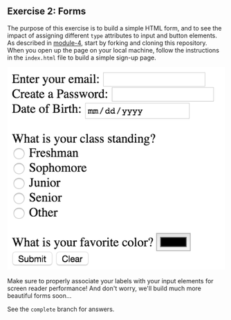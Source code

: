## Exercise 2: Forms

The purpose of this exercise is to build a simple HTML form, and to see the impact of assigning different `type` attributes to input and button elements. As described in [module-4](https://github.com/info343c-a16/m4-git-intro), start by forking and cloning this repository. When you open up the page on your local machine, follow the instructions in the `index.html` file to build a simple sign-up page.

![completed exercise with form built](imgs/complete.png)

Make sure to properly associate your labels with your input elements for screen reader performance! And don't worry, we'll build much more beautiful forms soon...

See the `complete` branch for answers.
